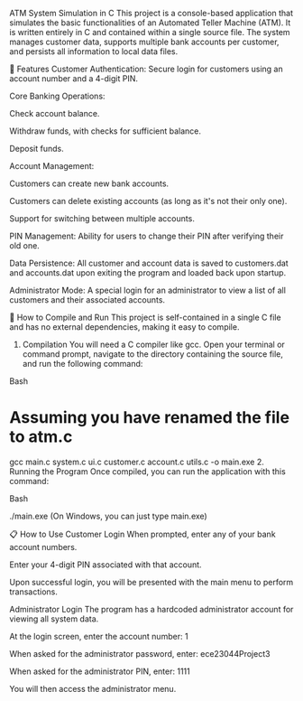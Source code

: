 ATM System Simulation in C
This project is a console-based application that simulates the basic functionalities of an Automated Teller Machine (ATM). It is written entirely in C and contained within a single source file. The system manages customer data, supports multiple bank accounts per customer, and persists all information to local data files.

🌟 Features
Customer Authentication: Secure login for customers using an account number and a 4-digit PIN.

Core Banking Operations:

Check account balance.

Withdraw funds, with checks for sufficient balance.

Deposit funds.

Account Management:

Customers can create new bank accounts.

Customers can delete existing accounts (as long as it's not their only one).

Support for switching between multiple accounts.

PIN Management: Ability for users to change their PIN after verifying their old one.

Data Persistence: All customer and account data is saved to customers.dat and accounts.dat upon exiting the program and loaded back upon startup.

Administrator Mode: A special login for an administrator to view a list of all customers and their associated accounts.

🚀 How to Compile and Run
This project is self-contained in a single C file and has no external dependencies, making it easy to compile.

1. Compilation
You will need a C compiler like gcc. Open your terminal or command prompt, navigate to the directory containing the source file, and run the following command:

Bash

# Assuming you have renamed the file to atm.c
gcc main.c system.c ui.c customer.c account.c utils.c -o main.exe 
2. Running the Program
Once compiled, you can run the application with this command:

Bash

./main.exe
(On Windows, you can just type main.exe)

📋 How to Use
Customer Login
When prompted, enter any of your bank account numbers.

Enter your 4-digit PIN associated with that account.

Upon successful login, you will be presented with the main menu to perform transactions.

Administrator Login
The program has a hardcoded administrator account for viewing all system data.

At the login screen, enter the account number: 1

When asked for the administrator password, enter: ece23044Project3

When asked for the administrator PIN, enter: 1111

You will then access the administrator menu.
